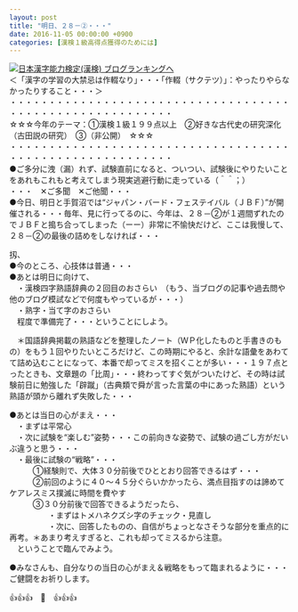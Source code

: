```yaml
---
layout: post
title: "明日、２８－②・・・"
date: 2016-11-05 00:00:00 +0900
categories: [漢検１級高得点獲得のためには]
---
```


[![](/syuusyuu9701/assets/images/明日、２８－②・・・-br_c_3028_1.gif)](http://blog.with2.net/link.php?1659096:3028 "日本漢字能力検定(漢検) ブログランキングへ")[日本漢字能力検定(漢検) ブログランキングへ](http://blog.with2.net/link.php?1659096:3028)  
＜「漢字の学習の大禁忌は作輟なり」・・・「作輟（サクテツ）」：やったりやらなかったりすること・・・＞  
・・・・・・・・・・・・・・・・・・・・・・・・・・・・・・・・・・・・・・・・・・・・・・・・・・・・・・・・・  
☆☆☆今年のテーマ：①漢検１級１９９点以上　②好きな古代史の研究深化（古田説の研究）　③（非公開）　☆☆☆　　  
・・・・・・・・・・・・・・・・・・・・・・・・・・・・・・・・・・・・・・・・・・・・・・・・・・・・・・・・・  
●ご多分に洩（漏）れず、試験直前になると、ついつい、試験後にやりたいことをあれもこれもと考えてしまう現実逃避行動に走っている（＾＾；）  
・・・　✕ご多聞　✕ご他聞・・・  
●今日、明日と手賀沼では“ジャパン・バード・フェステイバル（ＪＢＦ）”が開催される・・・毎年、見に行ってるのに、今年は、２８－②が１週間ずれたのでＪＢＦと搗ち合ってしまった（ーー）非常に不愉快だけど、ここは我慢して、２８－②の最後の詰めをしなければ・・・  
  
扨、  
●今のところ、心技体は普通・・・  
●あとは明日に向けて、  
　・漢検四字熟語辞典の２回目のおさらい　（もう、当ブログの記事や過去問や他のブログ模試などで何度もやっているが・・・）  
　・熟字・当て字のおさらい  
　程度で準備完了・・・ということにしよう。  
  
　＊国語辞典掲載の熟語などを整理したノート（ＷＰ化したものと手書きのもの）をもう１回やりたいところだけど、この時期にやると、余計な語彙をあわてて詰め込むことになって、本番で却ってミスを招くことが多い・・・１９７点とったときも、文章題の「比周」・・・終わってすぐ気がついたけど、その時は試験前日に勉強した「辟蹴」（古典類で舜が言った言葉の中にあった熟語）という熟語が頭から離れず失敗した・・・  
  
●あとは当日の心がまえ・・・  
　・まずは平常心  
　・次に試験を“楽しむ”姿勢・・・この前向きな姿勢で、試験の過ごし方がだいぶ違うと思う・・・  
　・最後に試験の“戦略”・・・  
　　　①経験則で、大体３０分前後でひととおり回答できるはず・・・  
　　　②前回のように４０～４５分ぐらいかかったら、満点目指すのは諦めてケアレスミス撲滅に時間を費やす  
　　　③３０分前後で回答できるようだったら、  
　　　　　・まずはトメハネクズシ字のチェック・見直し  
　　　　　・次に、回答したものの、自信がちょっとなさそうな部分を重点的に再考。＊あまり考えすぎると、これも却ってミスるから注意。  
　ということで臨んでみよう。  
  
●みなさんも、自分なりの当日の心がまえ＆戦略をもって臨まれるように・・・ご健闘をお祈りします。  
  
👍👍👍　🐒　👍👍👍  